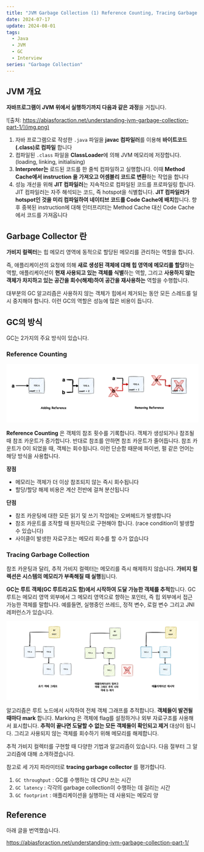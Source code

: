 ```yaml
---
title: "JVM Garbage Collection (1) Reference Counting, Tracing Garbage Collection"
date: 2024-07-17
update: 2024-08-01
tags:
  - Java
  - JVM
  - GC
  - Interview
series: "Garbage Collection"
---
```


## JVM 개요

**자바프로그램이 JVM 위에서 실행하기까지 다음과 같은 과정**을 거칩니다.

![출처: https://abiasforaction.net/understanding-jvm-garbage-collection-part-1/](img.png)


1. 자바 프로그램으로 작성한 `.java` 파일을 **javac 컴파일러**를 이용해 **바이트코드(.class)로 컴파일** 합니다
2. 컴파일된 `.class` 파일을 **ClassLoader**에 의해 JVM 메모리에 저장합니다. (loading, linking, initialising)
3. **Interpreter는** 로드된 코드를 한 줄씩 컴파일하고 실행합니다. 이때 **Method Cache에서 instruction 을 가져오고 어셈블리 코드로 변환**하는 작업을 합니다
4. 성능 개선을 위해 **JIT 컴파일러**는 지속적으로 컴파일된 코드를 프로파일링 합니다. JIT 컴파일러는 자주 해석되는 코드, 즉 hotspot을 식별합니다. **JIT 컴파일러가
   hotspot인 것을 미리 컴파일하여 네이티브 코드를 Code Cache에 배치**합니다. 향후 중복된 instruction에 대해 인터프리터는 Method Cache 대신 Code Cache에서 코드를 가져옵니다

## Garbage Collector 란

**가비지 컬렉터**는 힙 메모리 영역에 동적으로 할당된 메모리를 관리하는 역할을 합니다. 

즉, 애플리케이션의 요청에 의해 **새로 생성된 객체에 대해 힙 영역에 메모리를 할당**하는 역할,
애플리케이션이 **현재 사용되고 있는 객체를 식별**하는 역할, 그리고 **사용하지 않는 객체가 차지하고 있는 공간을 회수(해제)하여 공간을 재사용하는** 역할을 수행합니다.

대부분의 GC 알고리즘은 사용하지 않는 객체가 힙에서 제거되는 동안 모든 스레드를 일시 중지해야 합니다. 이런 GC의 역할은 성능에 많은 비용이 듭니다. 

## GC의 방식

GC는 2가지의 주요 방식이 있습니다.

### Reference Counting

![](img_2.png)

**Reference Counting** 은 객체의 참조 횟수를 기록합니다. 객체가 생성되거나 참조될때 참조 카운트가 증가합니다. 반대로 참조를 안하면 참조 카운트가 줄어듭니다.
참조 카운트가 0이 되었을 때, 객체는 회수됩니다. 이런 단순함 때문에 파이썬, 펄 같은 언어는 해당 방식을 사용합니다.

**장점**
-  메모리는 객체가 더 이상 참조되지 않는 즉시 회수됩니다
- 할당/할당 해제 비용은 계산 전반에 걸쳐 분산됩니다

**단점**
- 참조 카운팅에 대한 모든 읽기 및 쓰기 작업에는 오버헤드가 발생합니다
- 참조 카운트를 조작할 때 원자적으로 구현해야 합니다. (race condition이 발생할 수 있습니다)
- 사이클이 발생한 자료구조는 메모리 회수를 할 수가 없습니다


### Tracing Garbage Collection

참조 카운팅과 달리, 추적 가비지 컬렉터는 메모리를 즉시 해제하지 않습니다. **가비지 컬렉션은 시스템의 메모리가 부족해질 때 실행**됩니다.

**GC는 루트 객체(GC 루트라고도 함)에서 시작하여 도달 가능한 객체를 추적**합니다. GC 루트는 메모리 영역 외부에서 그 메모리 영역으로 향하는 포인터, 즉 힙 외부에서
접근 가능한 객체를 말합니다. 예를들면, 실행중인 쓰레드, 정적 변수, 로컬 변수 그리고 JNI 레퍼런스가 있습니다.

![](img_4.png)

알고리즘은 루트 노드에서 시작하여 전체 객체 그래프를 추적합니다. **객체들이 발견될 때마다 mark** 합니다. Marking 은 객체에 flag를 설정하거나 외부 자료구조를 
사용해서 표시합니다. **추적이 끝나면 도달할 수 없는 모든 객체들이 확인되고 제거** 대상이 됩니다. 그리고 사용되지 않는 객체를 회수하기 위해 메모리를 해제합니다.

추적 가비지 컬렉터를 구현할 때 다양한 기법과 알고리즘이 있습니다. 다음 절부터 그 알고리즘에 대해 소개하겠습니다. 

참고로 세 가지 파라미터로 **tracing garbage collector** 를 평가합니다.
1. `GC throughput` : GC를 수행하는 데 CPU 쓰는 시간
2. `GC latency` : 각각의 garbage collection이 수행하는 데 걸리는 시간
3. `GC footprint` : 애플리케이션을 실행하는 데 사용되는 메모리 양


## Reference

아래 글을 번역했습니다.

https://abiasforaction.net/understanding-jvm-garbage-collection-part-1/




 